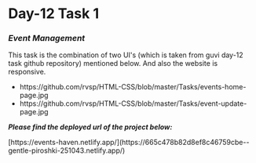<h1>Day-12 Task 1 </h1>
<h3><b><i>Event Management</i></b></h3>

<p>This task is the combination of two UI's (which is taken from guvi day-12 task github repository) mentioned below. And also the website is responsive.</p>
<ul> 
  <li>https://github.com/rvsp/HTML-CSS/blob/master/Tasks/events-home-page.jpg</li>
   <li>https://github.com/rvsp/HTML-CSS/blob/master/Tasks/event-update-page.jpg</li>
</ul>

<p><b><i>Please find the deployed url of the project below:</i></b></p>
[https://events-haven.netlify.app/](https://665c478b82d8ef8c46759cbe--gentle-piroshki-251043.netlify.app/)

